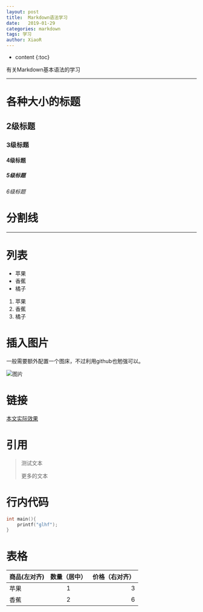 ```yaml
---
layout: post
title:  Markdown语法学习
date:   2019-01-29
categories: markdown
tags: 学习
author: XiaoR
---
```

* content
{:toc}

有关Markdown基本语法的学习






-----
# 各种大小的标题

## 2级标题

### 3级标题

#### 4级标题

##### 5级标题

###### 6级标题


# 分割线
-----

# 列表

- 苹果
- 香蕉
- 橘子
  
1. 苹果
2. 香蕉
3. 橘子

# 插入图片

一般需要额外配置一个图床，不过利用github也勉强可以。

![图片](xcoder.cc/pic/千织.png)

# 链接

[本文实际效果](http://xcoder.cc/2019/01/29/Markdown-Learning/)

# 引用

> 测试文本
> 
> 更多的文本

# 行内代码

```c
int main(){
    printf("glhf");
}
```

# 表格

| 商品(左对齐) | 数量（居中） | 价格（右对齐） |
| :------| :------: | ------: |
| 苹果 | 1 | 3 |
| 香蕉 | 2 | 6 |
